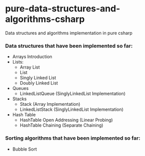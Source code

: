 # pure-data-structures-and-algorithms-csharp
Data structures and algorithms implementation in pure csharp

### Data structures that have been implemented so far:
- Arrays Introduction
- Lists:
  - Array List
  - List
  - Singly Linked List
  - Doubly Linked List
- Queues
  - LinkedListQueue (SinglyLinkedList Implementation)
- Stacks
  - Stack (Array Implementation)
  - LinkedListStack (SinglyLinkedList Implementation)
- Hash Table
  - HashTable Open Addressing (Linear Probing)
  - HashTable Chaining (Separate Chaining)

### Sorting algorithms that have been implemented so far:
  - Bubble Sort